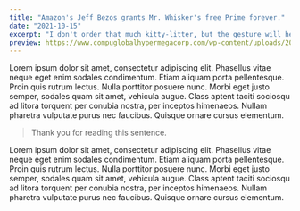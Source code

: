 ```yaml
---
title: "Amazon's Jeff Bezos grants Mr. Whisker's free Prime forever."
date: "2021-10-15"
excerpt: "I don't order that much kitty-litter, but the gesture will help.."
preview: https://www.compuglobalhypermegacorp.com/wp-content/uploads/2020/01/mockup-de17e98f.jpg
---
```


Lorem ipsum dolor sit amet, consectetur adipiscing elit. Phasellus vitae neque eget enim sodales condimentum. Etiam aliquam porta pellentesque. Proin quis rutrum lectus. Nulla porttitor posuere nunc. Morbi eget justo semper, sodales quam sit amet, vehicula augue. Class aptent taciti sociosqu ad litora torquent per conubia nostra, per inceptos himenaeos. Nullam pharetra vulputate purus nec faucibus. Quisque ornare cursus elementum.

> Thank you for reading this sentence.

Lorem ipsum dolor sit amet, consectetur adipiscing elit. Phasellus vitae neque eget enim sodales condimentum. Etiam aliquam porta pellentesque. Proin quis rutrum lectus. Nulla porttitor posuere nunc. Morbi eget justo semper, sodales quam sit amet, vehicula augue. Class aptent taciti sociosqu ad litora torquent per conubia nostra, per inceptos himenaeos. Nullam pharetra vulputate purus nec faucibus. Quisque ornare cursus elementum.